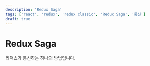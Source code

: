 ```yaml
---
description: 'Redux Saga'
tags: ['react', 'redux', 'redux classic', 'Redux Saga', '통신']
draft: true
---
```


# Redux Saga

리덕스가 통신하는 하나의 방법입니다.
